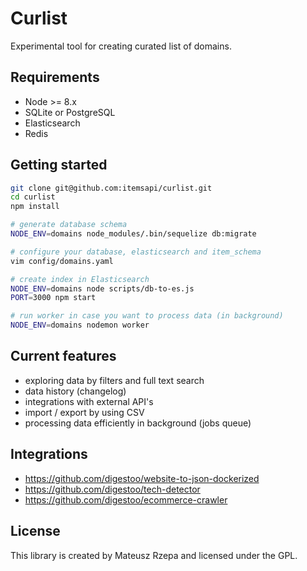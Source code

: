 # Curlist

Experimental tool for creating curated list of domains. 

## Requirements

- Node >= 8.x
- SQLite or PostgreSQL
- Elasticsearch
- Redis

## Getting started

```bash
git clone git@github.com:itemsapi/curlist.git
cd curlist
npm install

# generate database schema
NODE_ENV=domains node_modules/.bin/sequelize db:migrate

# configure your database, elasticsearch and item_schema
vim config/domains.yaml

# create index in Elasticsearch
NODE_ENV=domains node scripts/db-to-es.js
PORT=3000 npm start

# run worker in case you want to process data (in background)
NODE_ENV=domains nodemon worker
```

## Current features

- exploring data by filters and full text search
- data history (changelog)
- integrations with external API's 
- import / export by using CSV
- processing data efficiently in background (jobs queue)

## Integrations 

- https://github.com/digestoo/website-to-json-dockerized
- https://github.com/digestoo/tech-detector
- https://github.com/digestoo/ecommerce-crawler

## License 

This library is created by Mateusz Rzepa and licensed under the GPL.
